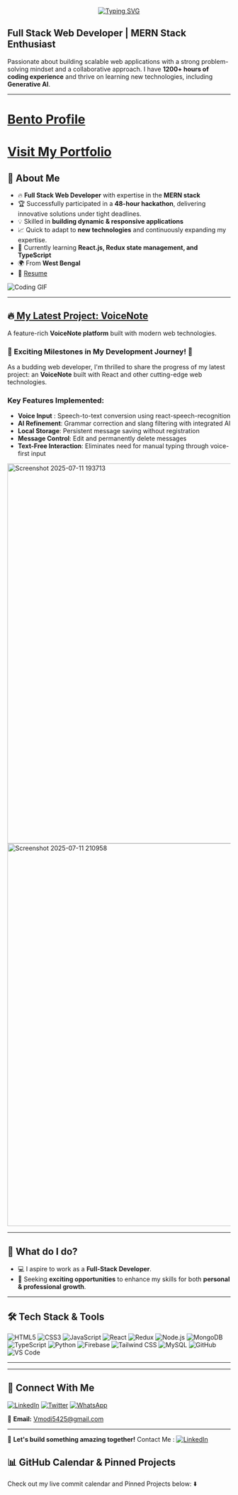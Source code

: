 <p align="center">
  <a href="https://git.io/typing-svg">
    <img src="https://readme-typing-svg.herokuapp.com?font=Fira+Code&weight=600&size=32&pause=1000&color=36BCF7&vCenter=true&width=600&lines=Hey!+I'm+Bikash+Prasad+Barnwal👋;Full+Stack+Developer+💻;Always+learning+new+things+🚀" alt="Typing SVG" />
  </a>
</p>


## Full Stack Web Developer | MERN Stack Enthusiast

Passionate about building scalable web applications with a strong problem-solving mindset and a collaborative approach. I have **1200+ hours of coding experience** and thrive on learning new technologies, including **Generative AI**.

---
# [Bento Profile](https://bento.me/bikash-prasad-barnwal)
# [Visit My Portfolio](https://statuesque-salamander-97bcbe.netlify.app/)
## 🚀 About Me

- 🔥 **Full Stack Web Developer** with expertise in the **MERN stack**
- 🏆 Successfully participated in a **48-hour hackathon**, delivering innovative solutions under tight deadlines.
- 💡 Skilled in **building dynamic & responsive applications**
- 📈 Quick to adapt to **new technologies** and continuously expanding my expertise.
- 🎯 Currently learning **React.js, Redux state management, and TypeScript**
- 🌍 From **West Bengal**
- 📃 [Resume](https://drive.google.com/file/d/1PAIcz3zjrIYvXF4ntgAiBSaEN2ktr9dn/view?usp=sharing)



![Coding GIF](https://user-images.githubusercontent.com/74038190/212750147-854a394f-fee9-4080-9770-78a4b7ece53f.gif)


---

## 🔥<a href="https://voice-note-3d8b.vercel.app/" target="_blank" rel="noopener noreferrer"> My Latest Project: VoiceNote</a>
A feature-rich **VoiceNote platform** built with modern web technologies.

### 🚀 Exciting Milestones in My Development Journey! 🚀
As a budding web developer, I'm thrilled to share the progress of my latest project: an **VoiceNote** built with React and other cutting-edge web technologies.

### Key Features Implemented:
- **Voice Input** : Speech-to-text conversion using react-speech-recognition
- **AI Refinement**: Grammar correction and slang filtering with integrated AI
- **Local Storage**: Persistent message saving without registration
- **Message Control**: Edit and permanently delete messages
- **Text-Free Interaction**: Eliminates need for manual typing through voice-first input

  
<img width="1897" height="856" alt="Screenshot 2025-07-11 193713" src="https://github.com/user-attachments/assets/6c6fdfd5-d2f1-42ec-b980-2940f2fb6a45" />

<img width="1880" height="862" alt="Screenshot 2025-07-11 210958" src="https://github.com/user-attachments/assets/7fc9b2e8-4743-4369-b328-1a62c79e932b" />

---

## 📌 What do I do?

- 💻 I aspire to work as a **Full-Stack Developer**.
- 🌱 Seeking **exciting opportunities** to enhance my skills for both **personal & professional growth**.

---

## 🛠️ Tech Stack & Tools

![HTML5](https://img.shields.io/badge/HTML5-E34F26?style=for-the-badge&logo=html5&logoColor=white)
![CSS3](https://img.shields.io/badge/CSS3-1572B6?style=for-the-badge&logo=css3&logoColor=white)
![JavaScript](https://img.shields.io/badge/JavaScript-F7DF1E?style=for-the-badge&logo=javascript&logoColor=black)
![React](https://img.shields.io/badge/React-61DAFB?style=for-the-badge&logo=react&logoColor=black)
![Redux](https://img.shields.io/badge/Redux-764ABC?style=for-the-badge&logo=redux&logoColor=white)
![Node.js](https://img.shields.io/badge/Node.js-339933?style=for-the-badge&logo=node.js&logoColor=white)
![MongoDB](https://img.shields.io/badge/MongoDB-4EA94B?style=for-the-badge&logo=mongodb&logoColor=white)
![TypeScript](https://img.shields.io/badge/TypeScript-007ACC?style=for-the-badge&logo=typescript&logoColor=white)
![Python](https://img.shields.io/badge/Python-3776AB?style=for-the-badge&logo=python&logoColor=white)
![Firebase](https://img.shields.io/badge/Firebase-FFCA28?style=for-the-badge&logo=firebase&logoColor=black)
![Tailwind CSS](https://img.shields.io/badge/Tailwind_CSS-38B2AC?style=for-the-badge&logo=tailwind-css&logoColor=white)
![MySQL](https://img.shields.io/badge/MySQL-4479A1?style=for-the-badge&logo=mysql&logoColor=white)
![GitHub](https://img.shields.io/badge/GitHub-181717?style=for-the-badge&logo=github&logoColor=white)
![VS Code](https://img.shields.io/badge/VS%20Code-007ACC?style=for-the-badge&logo=visual-studio-code&logoColor=white)

---




---

## 📩 Connect With Me

<a href="https://www.linkedin.com/in/bikash-prasad-barnwal-a3720a229/" target="_blank" rel="noopener noreferrer">![LinkedIn](https://img.shields.io/badge/LinkedIn-0077B5?style=for-the-badge&logo=linkedin&logoColor=white)</a>
<a href="https://x.com/vmodi5425" target="_blank" rel="noopener noreferrer">![Twitter](https://img.shields.io/badge/Twitter-1DA1F2?style=for-the-badge&logo=twitter&logoColor=white)</a>
<a href="https://wa.me/8250204797" target="_blank" rel="noopener noreferrer">![WhatsApp](https://img.shields.io/badge/WhatsApp-25D366?style=for-the-badge&logo=whatsapp&logoColor=white)</a>

📧 **Email:** Vmodi5425@gmail.com

---

🚀 **Let's build something amazing together!**
Contact Me : <a href="https://www.linkedin.com/in/bikash-prasad-barnwal-a3720a229/" target="_blank" rel="noopener noreferrer">![LinkedIn](https://img.shields.io/badge/LinkedIn-0077B5?style=for-the-badge&logo=linkedin&logoColor=white)</a>

## 📊 GitHub Calendar & Pinned Projects
Check out my live commit calendar and Pinned Projects below: 
⬇️
